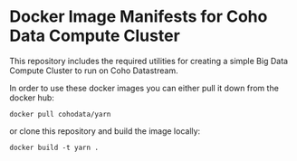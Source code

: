Docker Image Manifests for Coho Data Compute Cluster
====================================================
This repository includes the required utilities for creating
a simple Big Data Compute Cluster to run on Coho Datastream.

In order to use these docker images you can either pull it down
from the docker hub:

    docker pull cohodata/yarn
  
or clone this repository and build the image locally:

    docker build -t yarn .
  
